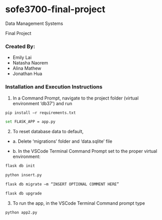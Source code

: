 # sofe3700-final-project

Data Management Systems

Final Project

### Created By:
- Emily Lai
- Natasha Naorem
- Alina Mathew
- Jonathan Hua

### Installation and Execution Instructions

1. In a Command Prompt, navigate to the project folder (virtual environment ‘db37’) and run

```bash
pip install –r requirements.txt
```

```bash
set FLASK_APP = app.py
```

2. To reset database data to default, 

- a. Delete ‘migrations’ folder and ‘data.sqlite’ file

- b. In the VSCode Terminal Command Prompt set to the proper virtual environment:

```bash
flask db init
```
```bash
python insert.py
```
```bash
flask db migrate –m “INSERT OPTIONAL COMMENT HERE”
```
```bash
flask db upgrade
```

3. To run the app, in the VSCode Terminal Command prompt type

```bash
python app2.py
```
